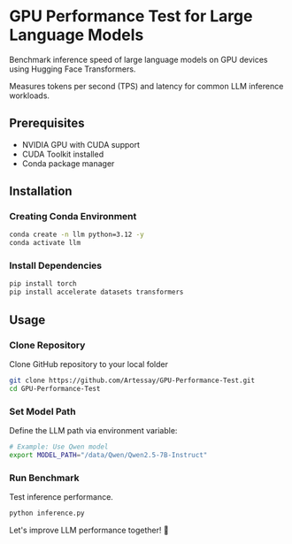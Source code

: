 # GPU Performance Test for Large Language Models

Benchmark inference speed of large language models on GPU devices using Hugging Face Transformers.

Measures tokens per second (TPS) and latency for common LLM inference workloads.

## Prerequisites

* NVIDIA GPU with CUDA support
* CUDA Toolkit installed
* Conda package manager

## Installation

### Creating Conda Environment

```bash
conda create -n llm python=3.12 -y
conda activate llm
```

### Install Dependencies

```bash
pip install torch
pip install accelerate datasets transformers
```

## Usage

### Clone Repository

Clone GitHub repository to your local folder

```bash
git clone https://github.com/Artessay/GPU-Performance-Test.git
cd GPU-Performance-Test
```

### Set Model Path

Define the LLM path via environment variable:

```bash
# Example: Use Qwen model  
export MODEL_PATH="/data/Qwen/Qwen2.5-7B-Instruct"
```

### Run Benchmark

Test inference performance.

```bash
python inference.py
```

Let's improve LLM performance together! 🚀